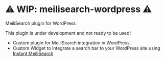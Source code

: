 # ⚠️ WIP: meilisearch-wordpress ⚠️

MeiliSearch plugin for WordPress

This plugin is under development and not ready to be used!

- Custom plugin for MeiliSearch integration in WordPress
- Custom Widget to integrate a search bar to your WordPress site using [Instant MeiliSearch](https://github.com/meilisearch/instant-meilisearch)
